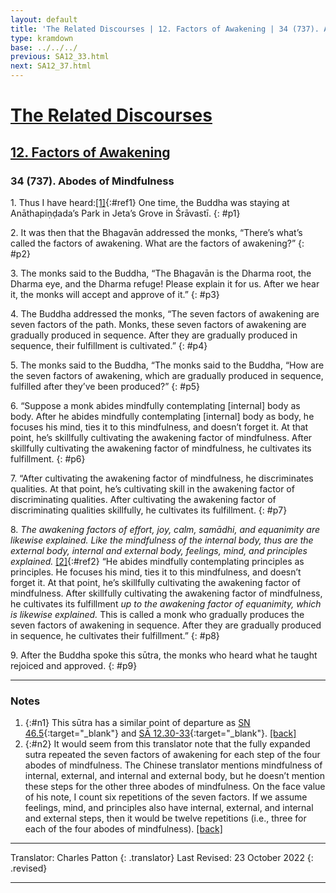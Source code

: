 ```yaml
---
layout: default
title: 'The Related Discourses | 12. Factors of Awakening | 34 (737). Abodes of Mindfulness'
type: kramdown
base: ../../../
previous: SA12_33.html
next: SA12_37.html
---
```


# [The Related Discourses](../index.html)
## [12. Factors of Awakening](index.html)
### 34 (737). Abodes of Mindfulness

1\. Thus I have heard:[\[1\]](#n1){:#ref1} One time, the Buddha was staying at Anāthapiṇḍada’s Park in Jeta’s Grove in Śrāvastī.
{: #p1}

2\. It was then that the Bhagavān addressed the monks, “There’s what’s called the factors of awakening. What are the factors of awakening?”
{: #p2}

3\. The monks said to the Buddha, “The Bhagavān is the Dharma root, the Dharma eye, and the Dharma refuge! Please explain it for us. After we hear it, the monks will accept and approve of it.”
{: #p3}

4\. The Buddha addressed the monks, “The seven factors of awakening are seven factors of the path. Monks, these seven factors of awakening are gradually produced in sequence. After they are gradually produced in sequence, their fulfillment is cultivated.”
{: #p4}

5\. The monks said to the Buddha, “The monks said to the Buddha, “How are the seven factors of awakening, which are gradually produced in sequence, fulfilled after they’ve been produced?”
{: #p5}

6\. “Suppose a monk abides mindfully contemplating [internal] body as body. After he abides mindfully contemplating [internal] body as body, he focuses his mind, ties it to this mindfulness, and doesn’t forget it. At that point, he’s skillfully cultivating the awakening factor of mindfulness. After skillfully cultivating the awakening factor of mindfulness, he cultivates its fulfillment.
{: #p6}

7\. “After cultivating the awakening factor of mindfulness, he discriminates qualities. At that point, he’s cultivating skill in the awakening factor of discriminating qualities. After cultivating the awakening factor of discriminating qualities skillfully, he cultivates its fulfillment.
{: #p7}

8\. <em>The awakening factors of effort, joy, calm, samādhi, and equanimity are likewise explained. Like the mindfulness of the internal body, thus are the external body, internal and external body, feelings, mind, and principles explained.</em> [\[2\]](#n2){:#ref2} “He abides mindfully contemplating principles as principles. He focuses his mind, ties it to this mindfulness, and doesn’t forget it. At that point, he’s skillfully cultivating the awakening factor of mindfulness. After skillfully cultivating the awakening factor of mindfulness, he cultivates its fulfillment <em>up to the awakening factor of equanimity, which is likewise explained.</em> This is called a monk who gradually produces the seven factors of awakening in sequence. After they are gradually produced in sequence, he cultivates their fulfillment.”
{: #p8}

9\. After the Buddha spoke this sūtra, the monks who heard what he taught rejoiced and approved.
{: #p9}

---

### Notes

1. {:#n1} This sūtra has a similar point of departure as [SN 46.5](https://suttacentral.net/sn46.5){:target="_blank"} and [SĀ 12.30-33](SA12_30.html){:target="_blank"}. [\[back\]](#ref1)
2. {:#n2} It would seem from this translator note that the fully expanded sutra repeated the seven factors of awakening for each step of the four abodes of mindfulness. The Chinese translator mentions mindfulness of internal, external, and internal and external body, but he doesn’t mention these steps for the other three abodes of mindfulness. On the face value of his note, I count six repetitions of the seven factors. If we assume feelings, mind, and principles also have internal, external, and internal and external steps, then it would be twelve repetitions (i.e., three for each of the four abodes of mindfulness). [\[back\]](#ref2)


---

Translator: Charles Patton
{: .translator}
Last Revised: 23 October 2022
{: .revised}

---